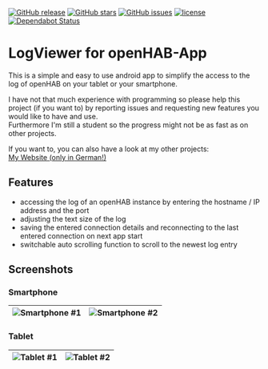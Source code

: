 [![GitHub release](https://img.shields.io/github/release/nikothegreek/logviewer-for-openhab-app.svg)](https://github.com/nikothegreek/logviewer-for-openhab-app/releases/latest)
[![GitHub stars](https://img.shields.io/github/stars/nikothegreek/logviewer-for-openhab-app)](https://github.com/nikothegreek/logviewer-for-openhab-app/stargazers)
[![GitHub issues](https://img.shields.io/github/issues/nikothegreek/logviewer-for-openhab-app)](https://github.com/nikothegreek/logviewer-for-openhab-app/issues)
[![license](https://img.shields.io/github/license/nikothegreek/logviewer-for-openhab-app)](https://www.apache.org/licenses/LICENSE-2.0)
[![Dependabot Status](https://api.dependabot.com/badges/status?host=github&repo=nikothegreek/logviewer-for-openhab-app)](https://dependabot.com)

# LogViewer for openHAB-App

This is a simple and easy to use android app to simplify the access to the log of openHAB on your tablet or your smartphone.

I have not that much experience with programming so please help this project (if you want to) by reporting issues and requesting new features you would like to have and use.  
Furthermore I'm still a student so the progress might not be as fast as on other projects.


If you want to, you can also have a look at my other projects:  
[My Website (only in German!)](https://nikothegreek.jimdofree.com)

## Features
 - accessing the log of an openHAB instance by entering the hostname / IP address and the port
 - adjusting the text size of the log
 - saving the entered connection details and reconnecting to the last entered connection on next app start
 - switchable auto scrolling function to scroll to the newest log entry

## Screenshots
### Smartphone
|![Smartphone #1](https://i.imgur.com/TUegs9s.jpg)|![Smartphone #2](https://i.imgur.com/1G01IrT.jpg)|
|:---:|:---:|

### Tablet
|![Tablet #1](https://i.imgur.com/3kClE4b.jpg)|![Tablet #2](https://i.imgur.com/ZiURdF7.jpg)|
|:---:|:---:|
